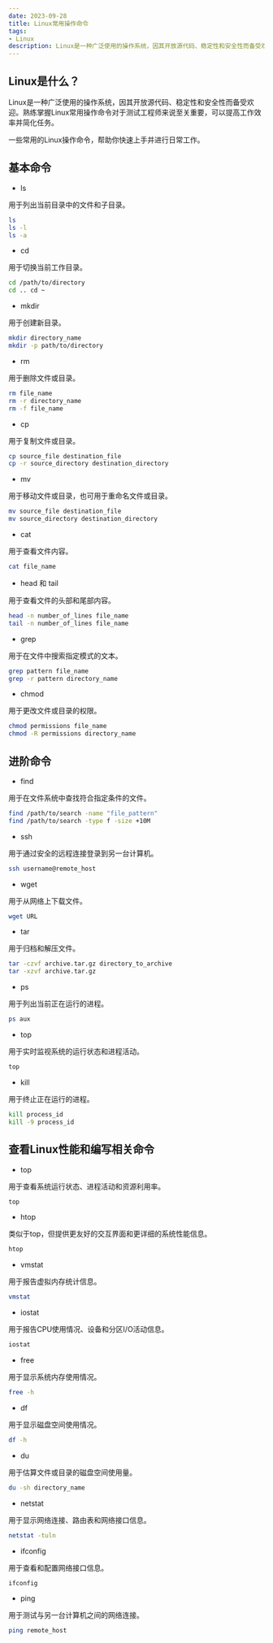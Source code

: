 ```yaml
---
date: 2023-09-28
title: Linux常用操作命令
tags:
- Linux
description: Linux是一种广泛使用的操作系统，因其开放源代码、稳定性和安全性而备受欢迎。熟练掌握Linux常用操作命令对于测试工程师来说至关重要，可以提高工作效率并简化任务。
---
```


## Linux是什么？

Linux是一种广泛使用的操作系统，因其开放源代码、稳定性和安全性而备受欢迎。熟练掌握Linux常用操作命令对于测试工程师来说至关重要，可以提高工作效率并简化任务。

一些常用的Linux操作命令，帮助你快速上手并进行日常工作。

## 基本命令

* ls

用于列出当前目录中的文件和子目录。

```bash
ls
ls -l
ls -a
```

* cd

用于切换当前工作目录。

```bash
cd /path/to/directory
cd .. cd ~
```

* mkdir

用于创建新目录。

```bash
mkdir directory_name
mkdir -p path/to/directory
```

* rm

用于删除文件或目录。

```bash
rm file_name
rm -r directory_name
rm -f file_name
```

* cp

用于复制文件或目录。

```bash
cp source_file destination_file
cp -r source_directory destination_directory
```

* mv

用于移动文件或目录，也可用于重命名文件或目录。

```bash
mv source_file destination_file
mv source_directory destination_directory
```

* cat

用于查看文件内容。

```bash
cat file_name
```

* head 和 tail

用于查看文件的头部和尾部内容。

```bash
head -n number_of_lines file_name
tail -n number_of_lines file_name
```

* grep

用于在文件中搜索指定模式的文本。

```bash
grep pattern file_name
grep -r pattern directory_name
```

* chmod

用于更改文件或目录的权限。

```bash
chmod permissions file_name
chmod -R permissions directory_name
```

## 进阶命令

* find

用于在文件系统中查找符合指定条件的文件。

```bash
find /path/to/search -name "file_pattern"
find /path/to/search -type f -size +10M
```

* ssh

用于通过安全的远程连接登录到另一台计算机。

```bash
ssh username@remote_host
```

* wget

用于从网络上下载文件。

```bash
wget URL
```

* tar

用于归档和解压文件。

```bash
tar -czvf archive.tar.gz directory_to_archive
tar -xzvf archive.tar.gz
```

* ps

用于列出当前正在运行的进程。

```bash
ps aux
```

* top

用于实时监视系统的运行状态和进程活动。

```bash
top
```

* kill

用于终止正在运行的进程。

```bash
kill process_id
kill -9 process_id
```

## 查看Linux性能和编写相关命令

* top

用于查看系统运行状态、进程活动和资源利用率。

```bash
top
```

* htop

类似于top，但提供更友好的交互界面和更详细的系统性能信息。

```bash
htop
```

* vmstat

用于报告虚拟内存统计信息。

```bash
vmstat
```

* iostat

用于报告CPU使用情况、设备和分区I/O活动信息。

```bash
iostat
```

* free

用于显示系统内存使用情况。

```bash
free -h
```

* df

用于显示磁盘空间使用情况。

```bash
df -h
```

* du

用于估算文件或目录的磁盘空间使用量。

```bash
du -sh directory_name
```

* netstat

用于显示网络连接、路由表和网络接口信息。

```bash
netstat -tuln
```

* ifconfig

用于查看和配置网络接口信息。

```bash
ifconfig
```

* ping

用于测试与另一台计算机之间的网络连接。

```bash
ping remote_host
```

<Comment />
